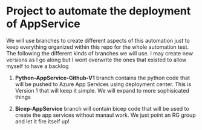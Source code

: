 # Project to automate the deployment of AppService

We will use branches to create different aspects of this automation just to keep everything organized within this repo for the whole automation test. The following the different kinds of branches we will use. I may create new versions as I go along but I wont overwrite the ones that existed to allow myself to have a backlog

1. **Python-AppService-Github-V1** branch contains the python code that will be pushed to Azure App Services using deployment center. This is Version 1 that will keep it simple. We will expand to more sophisicated things

2. **Bicep-AppService** branch will contain bicep code that will be used to create the app services without manaul work. We just point an RG group and let it fire itself up!
